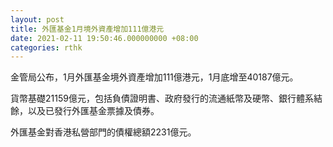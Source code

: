 ```yaml
---
layout: post
title: 外匯基金1月境外資產增加111億港元
date: 2021-02-11 19:50:46.000000000 +08:00
categories: rthk
---
```


金管局公布，1月外匯基金境外資產增加111億港元，1月底增至40187億元。

貨幣基礎21159億元，包括負債證明書、政府發行的流通紙幣及硬幣、銀行體系結餘，以及已發行外匯基金票據及債券。

外匯基金對香港私營部門的債權總額2231億元。
